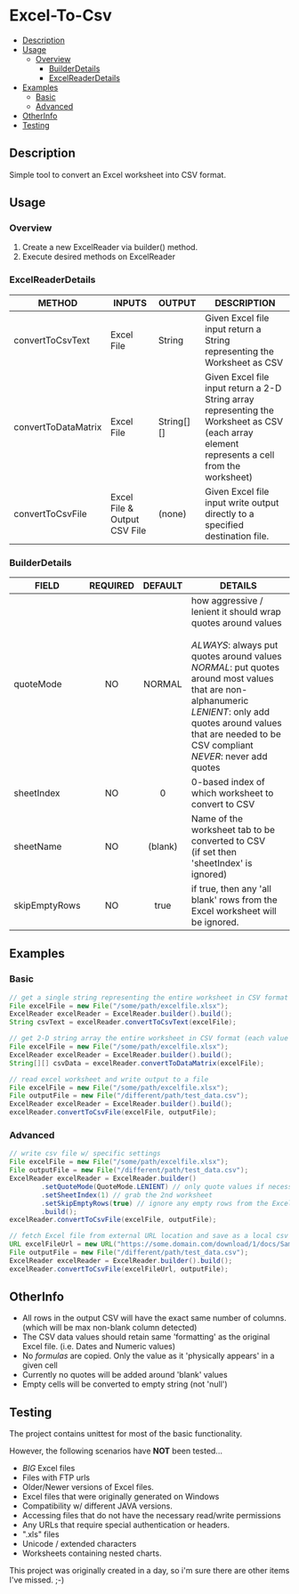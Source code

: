 # Excel-To-Csv
- [Description](#Description)
- [Usage](#Usage)
  * [Overview](#Overview)
    + [BuilderDetails](#BuilderDetails)
    + [ExcelReaderDetails](#ExcelReaderDetails)
- [Examples](#Examples)
  * [Basic](#Basic)
  * [Advanced](#Advanced)
- [OtherInfo](#OtherInfo)
- [Testing](#Testing)

## Description
Simple tool to convert an Excel worksheet into CSV format. 

## Usage
### Overview
1. Create a new ExcelReader via builder() method.
2. Execute desired methods on ExcelReader

### ExcelReaderDetails
| METHOD              | INPUTS                       | OUTPUT     | DESCRIPTION                                                                                                                                      |
|---------------------|------------------------------|------------|--------------------------------------------------------------------------------------------------------------------------------------------------|
| convertToCsvText    | Excel File                   | String     | Given Excel file input return a String representing the Worksheet as CSV                                                                         |
| convertToDataMatrix | Excel File                   | String[][] | Given Excel file input return a 2-D String array representing the Worksheet as CSV<br> (each array element represents a cell from the worksheet) |
| convertToCsvFile    | Excel File & Output CSV File | (none)     | Given Excel file input write output directly to a specified destination file.  

### BuilderDetails
| FIELD         | REQUIRED | DEFAULT | DETAILS                                                                                                                                                                                                                                                                                         |
|---------------|:--------:|:-------:|-------------------------------------------------------------------------------------------------------------------------------------------------------------------------------------------------------------------------------------------------------------------------------------------------|
| quoteMode     | NO       | NORMAL  | how aggressive / lenient it should wrap quotes around values<br><br>*ALWAYS*: always put quotes around values<br>*NORMAL*: put quotes around most values that are non-alphanumeric<br>*LENIENT*: only add quotes around values that are needed to be CSV compliant<br>*NEVER*: never add quotes |
| sheetIndex    | NO       | 0       | 0-based index of which worksheet to convert to CSV                                                                                                                                                                                                                                              |
| sheetName     | NO       | (blank) | Name of the worksheet tab to be converted to CSV<br> (if set then 'sheetIndex' is ignored)                                                                                                                                                                                                      |
| skipEmptyRows | NO       | true    | if true, then any 'all blank' rows from the Excel worksheet will be ignored.                                                                                                                                                                                                                    |

## Examples
### Basic
```java
// get a single string representing the entire worksheet in CSV format
File excelFile = new File("/some/path/excelfile.xlsx");
ExcelReader excelReader = ExcelReader.builder().build();
String csvText = excelReader.convertToCsvText(excelFile);
```
```java
// get 2-D string array the entire worksheet in CSV format (each value represents a 'cell')
File excelFile = new File("/some/path/excelfile.xlsx");
ExcelReader excelReader = ExcelReader.builder().build();
String[][] csvData = excelReader.convertToDataMatrix(excelFile);
```
```java
// read excel worksheet and write output to a file
File excelFile = new File("/some/path/excelfile.xlsx");
File outputFile = new File("/different/path/test_data.csv");
ExcelReader excelReader = ExcelReader.builder().build();
excelReader.convertToCsvFile(excelFile, outputFile);
```

### Advanced
```java
// write csv file w/ specific settings
File excelFile = new File("/some/path/excelfile.xlsx");
File outputFile = new File("/different/path/test_data.csv");
ExcelReader excelReader = ExcelReader.builder()
        .setQuoteMode(QuoteMode.LENIENT) // only quote values if necessary
        .setSheetIndex(1) // grab the 2nd worksheet
        .setSkipEmptyRows(true) // ignore any empty rows from the Excel worksheet
        .build();
excelReader.convertToCsvFile(excelFile, outputFile);
```
```java
// fetch Excel file from external URL location and save as a local csv file.
URL excelFileUrl = new URL("https://some.domain.com/download/1/docs/SampleData.xlsx");
File outputFile = new File("/different/path/test_data.csv");
ExcelReader excelReader = ExcelReader.builder().build();
excelReader.convertToCsvFile(excelFileUrl, outputFile);
```

## OtherInfo
* All rows in the output CSV will have the exact same number of columns. (which will be max non-blank column detected)
* The CSV data values should retain same 'formatting' as the original Excel file. (i.e. Dates and Numeric values)
* No _formulas_ are copied.  Only the value as it 'physically appears' in a given cell
* Currently no quotes will be added around 'blank' values 
* Empty cells will be converted to empty string (not 'null')

## Testing
The project contains unittest for most of the basic functionality.

However, the following scenarios have **NOT** been tested...
* _BIG_ Excel files
* Files with FTP urls
* Older/Newer versions of Excel files.
* Excel files that were originally generated on Windows
* Compatibility w/ different JAVA versions.
* Accessing files that do not have the necessary read/write permissions
* Any URLs that require special authentication or headers.
* ".xls" files
* Unicode / extended characters
* Worksheets containing nested charts.

This project was originally created in a day, so i'm sure there are other items I've missed.  ;-) 
